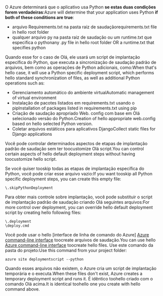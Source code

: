 <span data-ttu-id="ec721-101">O Azure determinará que o aplicativo usa Python **se estas duas condições forem verdadeiras**:</span><span class="sxs-lookup"><span data-stu-id="ec721-101">Azure will determine that your application uses Python **if both of these conditions are true**:</span></span>

* <span data-ttu-id="ec721-102">arquivo Requirements.txt na pasta raiz de saudação</span><span class="sxs-lookup"><span data-stu-id="ec721-102">requirements.txt file in hello root folder</span></span>
* <span data-ttu-id="ec721-103">qualquer arquivo py na pasta raiz de saudação ou um runtime.txt que especifica o python</span><span class="sxs-lookup"><span data-stu-id="ec721-103">any .py file in hello root folder OR a runtime.txt that specifies python</span></span>

<span data-ttu-id="ec721-104">Quando esse for o caso de Olá, ele usará um script de implantação específica do Python, que executa a sincronização de saudação padrão de arquivos, bem como as operações de Python adicionais, como:</span><span class="sxs-lookup"><span data-stu-id="ec721-104">When that's hello case, it will use a Python specific deployment script, which performs hello standard synchronization of files, as well as additional Python operations such as:</span></span>

* <span data-ttu-id="ec721-105">Gerenciamento automático do ambiente virtual</span><span class="sxs-lookup"><span data-stu-id="ec721-105">Automatic management of virtual environment</span></span>
* <span data-ttu-id="ec721-106">Instalação de pacotes listados em requirements.txt usando o pip</span><span class="sxs-lookup"><span data-stu-id="ec721-106">Installation of packages listed in requirements.txt using pip</span></span>
* <span data-ttu-id="ec721-107">Criação de saudação apropriado Web. config com base em Olá selecionado versão do Python.</span><span class="sxs-lookup"><span data-stu-id="ec721-107">Creation of hello appropriate web.config based on hello selected Python version.</span></span>
* <span data-ttu-id="ec721-108">Coletar arquivos estáticos para aplicativos Django</span><span class="sxs-lookup"><span data-stu-id="ec721-108">Collect static files for Django applications</span></span>

<span data-ttu-id="ec721-109">Você pode controlar determinados aspectos de etapas de implantação padrão de saudação sem ter toocustomize Olá script.</span><span class="sxs-lookup"><span data-stu-id="ec721-109">You can control certain aspects of hello default deployment steps without having toocustomize hello script.</span></span>

<span data-ttu-id="ec721-110">Se você quiser tooskip todas as etapas de implantação específica do Python, você pode criar esse arquivo vazio:</span><span class="sxs-lookup"><span data-stu-id="ec721-110">If you want tooskip all Python specific deployment steps, you can create this empty file:</span></span>

    \.skipPythonDeployment

<span data-ttu-id="ec721-111">Para obter mais controle sobre implantação, você pode substituir o script de implantação padrão de saudação criando Olá seguintes arquivos:</span><span class="sxs-lookup"><span data-stu-id="ec721-111">For more control over deployment, you can override hello default deployment script by creating hello following files:</span></span>

    \.deployment
    \deploy.cmd

<span data-ttu-id="ec721-112">Você pode usar o hello [interface de linha de comando do Azure] [ Azure command-line interface] toocreate arquivos de saudação.</span><span class="sxs-lookup"><span data-stu-id="ec721-112">You can use hello [Azure command-line interface][Azure command-line interface] toocreate hello files.</span></span>  <span data-ttu-id="ec721-113">Use este comando da pasta do projeto:</span><span class="sxs-lookup"><span data-stu-id="ec721-113">Use this command from your project folder:</span></span>

    azure site deploymentscript --python

<span data-ttu-id="ec721-114">Quando esses arquivos não existem, o Azure cria um script de implantação temporária e o executa.</span><span class="sxs-lookup"><span data-stu-id="ec721-114">When these files don't exist, Azure creates a temporary deployment script and runs it.</span></span>  <span data-ttu-id="ec721-115">É idêntico toohello criado com o comando Olá acima.</span><span class="sxs-lookup"><span data-stu-id="ec721-115">It is identical toohello one you create with hello command above.</span></span>

[Azure command-line interface]: http://azure.microsoft.com/downloads/
